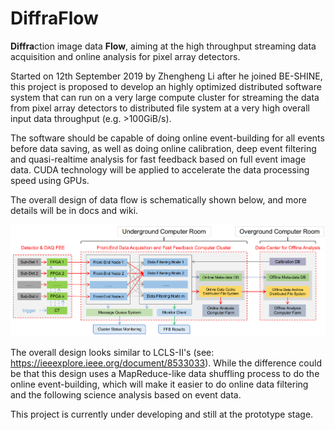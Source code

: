 # DiffraFlow

**Diffra**ction image data **Flow**, aiming at the high throughput streaming data acquisition and online analysis for pixel array detectors.

Started on 12th September 2019 by Zhengheng Li after he joined BE-SHINE, this project is proposed to develop an highly optimized distributed software system that can run on a very large compute cluster for streaming the data from pixel array detectors to distributed file system at a very high overall input data throughput (e.g. >100GiB/s).

The software should be capable of doing online event-building for all events before data saving, as well as doing online calibration, deep event filtering and quasi-realtime analysis for fast feedback based on full event image data. CUDA technology will be applied to accelerate the data processing speed using GPUs.

The overall design of data flow is schematically shown below, and more details will be in docs and wiki.

![plan](docs/images/plan.png)

The overall design looks similar to LCLS-II's (see: <https://ieeexplore.ieee.org/document/8533033>). While the difference could be that this design uses a MapReduce-like data shuffling process to do the online event-building, which will make it easier to do online data filtering and the following science analysis based on event data.

This project is currently under developing and still at the prototype stage.
